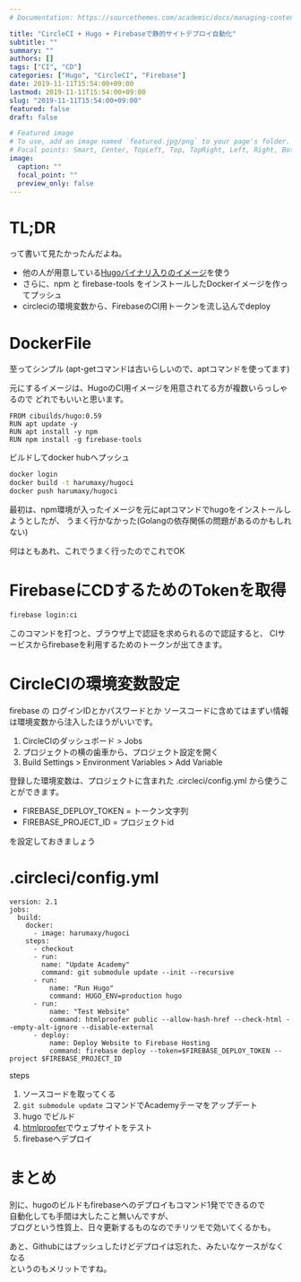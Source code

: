 ```yaml
---
# Documentation: https://sourcethemes.com/academic/docs/managing-content/

title: "CircleCI + Hugo + Firebaseで静的サイトデプロイ自動化"
subtitle: ""
summary: ""
authors: []
tags: ["CI", "CD"]
categories: ["Hugo", "CircleCI", "Firebase"]
date: 2019-11-11T15:54:00+09:00
lastmod: 2019-11-11T15:54:00+09:00
slug: "2019-11-11T15:54:00+09:00"
featured: false
draft: false

# Featured image
# To use, add an image named `featured.jpg/png` to your page's folder.
# Focal points: Smart, Center, TopLeft, Top, TopRight, Left, Right, BottomLeft, Bottom, BottomRight.
image:
  caption: ""
  focal_point: ""
  preview_only: false
---
```


# TL;DR
って書いて見たかったんだよね。

- 他の人が用意している[Hugoバイナリ入りのイメージ](https://github.com/cibuilds/hugo)を使う
- さらに、npm と firebase-tools をインストールしたDockerイメージを作ってプッシュ
- circleciの環境変数から、FirebaseのCI用トークンを流し込んでdeploy



# DockerFile

至ってシンプル
(apt-getコマンドは古いらしいので、aptコマンドを使ってます)

元にするイメージは、HugoのCI用イメージを用意されてる方が複数いらっしゃるので
どれでもいいと思います。

```
FROM cibuilds/hugo:0.59
RUN apt update -y 
RUN apt install -y npm 
RUN npm install -g firebase-tools
```

ビルドしてdocker hubへプッシュ
```bash
docker login
docker build -t harumaxy/hugoci
docker push harumaxy/hugoci
```


最初は、npm環境が入ったイメージを元にaptコマンドでhugoをインストールしようとしたが、
うまく行かなかった(Golangの依存関係の問題があるのかもしれない)

何はともあれ、これでうまく行ったのでこれでOK

# FirebaseにCDするためのTokenを取得

```bash
firebase login:ci
```

このコマンドを打つと、ブラウザ上で認証を求められるので認証すると、
CIサービスからfirebaseを利用するためのトークンが出てきます。


# CircleCIの環境変数設定

firebase の ログインIDとかパスワードとか
ソースコードに含めてはまずい情報は環境変数から注入したほうがいいです。

1. CircleCIのダッシュボード > Jobs
2. プロジェクトの横の歯車から、プロジェクト設定を開く
3. Build Settings > Environment Variables > Add Variable


登録した環境変数は、プロジェクトに含まれた .circleci/config.yml から使うことができます。


- FIREBASE_DEPLOY_TOKEN = トークン文字列
- FIREBASE_PROJECT_ID = プロジェクトid

を設定しておきましょう


# .circleci/config.yml

```yml: config.yml
version: 2.1
jobs:
  build:
    docker:
      - image: harumaxy/hugoci
    steps:
      - checkout
      - run:
        name: "Update Academy"
        command: git submodule update --init --recursive 
      - run:
          name: "Run Hugo"
          command: HUGO_ENV=production hugo
      - run:
          name: "Test Website"
          command: htmlproofer public --allow-hash-href --check-html --empty-alt-ignore --disable-external
      - deploy:
          name: Deploy Website to Firebase Hosting
          command: firebase deploy --token=$FIREBASE_DEPLOY_TOKEN --project $FIREBASE_PROJECT_ID
```


steps
1. ソースコードを取ってくる
2. `git submodule update` コマンドでAcademyテーマをアップデート
3. hugo でビルド
4. [htmlproofer](https://github.com/gjtorikian/html-proofer)でウェブサイトをテスト
5. firebaseへデプロイ



# まとめ

別に、hugoのビルドもfirebaseへのデプロイもコマンド1発でできるので  
自動化しても手間は大したこと無いんですが、  
ブログという性質上、日々更新するものなのでチリツモで効いてくるかも。

あと、Githubにはプッシュしたけどデプロイは忘れた、みたいなケースがなくなる  
というのもメリットですね。
